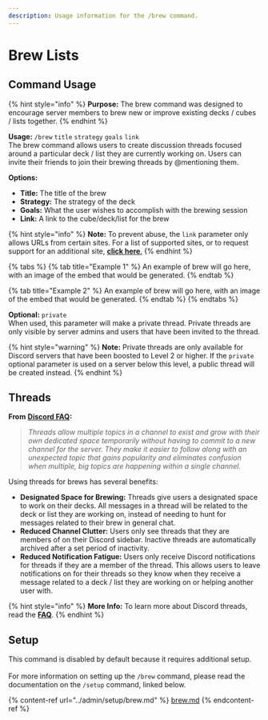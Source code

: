 ```yaml
---
description: Usage information for the /brew command.
---
```


# Brew Lists

## Command Usage

{% hint style="info" %}
**Purpose:** The brew command was designed to encourage server members to brew new or improve existing decks / cubes / lists together.
{% endhint %}

**Usage:** `/brew` `title` `strategy` `goals` `link`\
The brew command allows users to create discussion threads focused around a particular deck / list they are currently working on. Users can invite their friends to join their brewing threads by @mentioning them.

**Options:**

* **Title:** The title of the brew
* **Strategy:** The strategy of the deck
* **Goals:** What the user wishes to accomplish with the brewing session
* **Link:** A link to the cube/deck/list for the brew

{% hint style="info" %}
**Note:** To prevent abuse, the `link` parameter only allows URLs from certain sites. For a list of supported sites, or to request support for an additional site, [**click here**.](https://github.com/wise-io/GolemHeart/issues/25)
{% endhint %}

{% tabs %}
{% tab title="Example 1" %}
An example of brew will go here, with an image of the embed that would be generated.
{% endtab %}

{% tab title="Example 2" %}
An example of brew will go here, with an image of the embed that would be generated.
{% endtab %}
{% endtabs %}

**Optional:** `private`\
When used, this parameter will make a private thread. Private threads are only visible by server admins and users that have been invited to the thread.&#x20;

{% hint style="warning" %}
**Note:** Private threads are only available for Discord servers that have been boosted to Level 2 or higher. If the `private` optional parameter is used on a server below this level, a public thread will be created instead.
{% endhint %}

## Threads

**From** [**Discord FAQ**](https://support.discord.com/hc/en-us/articles/4403205878423-Threads-FAQ#h\_01FDGC4JW2D665Y230KPKWQZPN)**:**

> _Threads allow multiple topics in a channel to exist and grow with their own dedicated space temporarily without having to commit to a new channel for the server. They make it easier to follow along with an unexpected topic that gains popularity and eliminates confusion when multiple, big topics are happening within a single channel._

Using threads for brews has several benefits:

* **Designated Space for Brewing:** Threads give users a designated space to work on their decks. All messages in a thread will be related to the deck or list they are working on, instead of needing to hunt for messages related to their brew in general chat.
* **Reduced Channel Clutter:** Users only see threads that they are members of on their Discord sidebar. Inactive threads are automatically archived after a set period of inactivity.
* **Reduced Notification Fatigue:** Users only receive Discord notifications for threads if they are a member of the thread. This allows users to leave notifications on for their threads so they know when they receive a message related to a deck / list they are working on or helping another user with.

{% hint style="info" %}
**More Info:** To learn more about Discord threads, read the [**FAQ**](https://support.discord.com/hc/en-us/articles/4403205878423-Threads-FAQ#h\_01FDGC4JW2D665Y230KPKWQZPN).
{% endhint %}

## Setup

This command is disabled by default because it requires additional setup.\
\
For more information on setting up the `/brew` command, please read the documentation on the `/setup` command, linked below.

{% content-ref url="../admin/setup/brew.md" %}
[brew.md](../admin/setup/brew.md)
{% endcontent-ref %}
